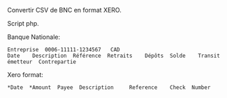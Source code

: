 Convertir CSV de BNC en format XERO.

Script php.


Banque Nationale:
```
Entreprise  0006-11111-1234567   CAD
Date	Description	 Référence	Retraits	Dépôts	Solde	 Transit  émetteur	Contrepartie
```


Xero format:

`*Date	*Amount	 Payee	Description 	Reference	 Check  Number`


